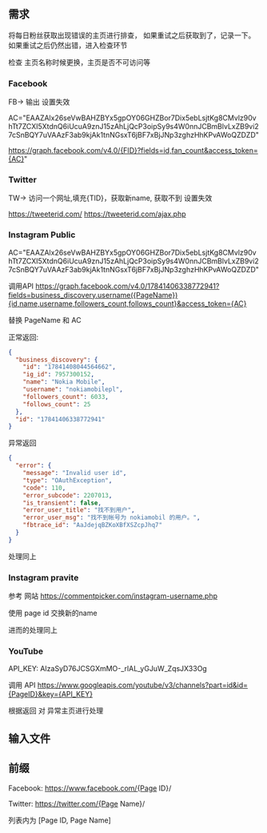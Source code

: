 ## 需求

将每日粉丝获取出现错误的主页进行排查，
如果重试之后获取到了，记录一下。
如果重试之后仍然出错，进入检查环节

检查 主页名称时候更换，主页是否不可访问等

### Facebook

FB-> 输出 设置失效

AC="EAAZAlx26seVwBAHZBYx5gpOY06GHZBor7Dix5ebLsjtKg8CMvlz90vhTt7ZCXI5XtdnQ6iUcuA9znJ15zAhLjQcP3oipSy9s4W0nnJCBmBlvLxZB9vi27cSnBQY7uVAAzF3ab9kjAk1tnNGsxT6jBF7xBjJNp3zghzHhKPvAWoQZDZD"

https://graph.facebook.com/v4.0/{FID}?fields=id,fan_count&access_token={AC}"

### Twitter

TW-> 访问一个网址,填充{TID}，获取新name, 获取不到 设置失效

https://tweeterid.com/
https://tweeterid.com/ajax.php

### Instagram Public

AC="EAAZAlx26seVwBAHZBYx5gpOY06GHZBor7Dix5ebLsjtKg8CMvlz90vhTt7ZCXI5XtdnQ6iUcuA9znJ15zAhLjQcP3oipSy9s4W0nnJCBmBlvLxZB9vi27cSnBQY7uVAAzF3ab9kjAk1tnNGsxT6jBF7xBjJNp3zghzHhKPvAWoQZDZD"

调用API
https://graph.facebook.com/v4.0/17841406338772941?fields=business_discovery.username({PageName}){id,name,username,followers_count,follows_count}&access_token={AC}

替换 PageName 和 AC

正常返回:

```json
{
  "business_discovery": {
    "id": "17841408044564662",
    "ig_id": 7957300152,
    "name": "Nokia Mobile",
    "username": "nokiamobilepl",
    "followers_count": 6033,
    "follows_count": 25
  },
  "id": "17841406338772941"
}
```

异常返回

``` json
{
  "error": {
    "message": "Invalid user id",
    "type": "OAuthException",
    "code": 110,
    "error_subcode": 2207013,
    "is_transient": false,
    "error_user_title": "找不到用户",
    "error_user_msg": "找不到帐号为 nokiamobil 的用户。",
    "fbtrace_id": "AaJdejqBZKoXBfXSZcpJhq7"
  }
}
```

处理同上

### Instagram pravite

参考 网站 https://commentpicker.com/instagram-username.php

使用 page id 交换新的name

进而的处理同上

### YouTube

API_KEY: AIzaSyD76JCSGXmMO-_rlAL_yGJuW_ZqsJX33Og

调用 API
https://www.googleapis.com/youtube/v3/channels?part=id&id={PageID}&key={API_KEY}

根据返回 对 异常主页进行处理

## 输入文件

## 前缀

Facebook: https://www.facebook.com/{Page ID}/

Twitter: https://twitter.com/{Page Name}/

列表内为 [Page ID, Page Name]

